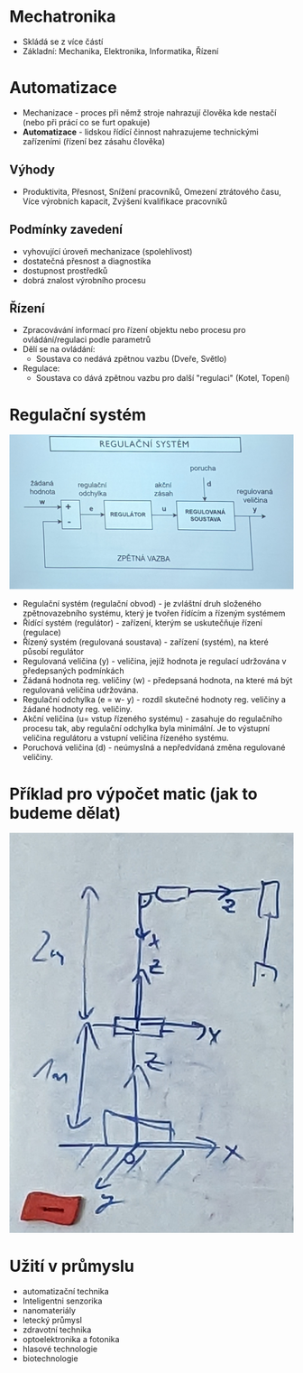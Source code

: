 # Mechatronika
- Skládá se z více částí
- Základní: Mechanika, Elektronika, Informatika, Řízení 
# Automatizace
- Mechanizace - proces při němž stroje nahrazují člověka kde nestačí (nebo při prácí co se furt opakuje)
- **Automatizace** - lidskou řídící činnost nahrazujeme technickými zařízeními (řízení bez zásahu člověka)
## Výhody
- Produktivita, Přesnost, Snížení pracovníků, Omezení ztrátového času, Více výrobních kapacit, Zvýšení kvalifikace pracovníků
## Podmínky zavedení
- vyhovující úroveň mechanizace (spolehlivost)
- dostatečná přesnost a diagnostika
- dostupnost prostředků
- dobrá znalost výrobního procesu

## Řízení 
- Zpracovávání informací pro řízení objektu nebo procesu pro ovládání/regulaci podle parametrů
- Dělí se na ovládání:
	- Soustava co nedává zpětnou vazbu (Dveře, Světlo)
- Regulace:
	- Soustava co dává zpětnou vazbu pro další "regulaci" (Kotel, Topení)

# Regulační systém 
![](../Photos/PXL_20220909_063138855.jpg)
- Regulační systém (regulační obvod) - je zvláštní druh složeného zpětnovazebního systému, který je tvořen řídícím a řízeným systémem
- Řídící systém (regulátor) - zařízení, kterým se uskutečňuje řízení (regulace)
- Řízený systém (regulovaná soustava) - zařízení (systém), na které působí regulátor
- Regulovaná veličina (y) - veličina, jejíž hodnota je regulací udržována v předepsaných podmínkách
- Žádaná hodnota reg. veličiny (w) - předepsaná hodnota, na které má být regulovaná veličina udržována.
- Regulační odchylka (e = w- y) - rozdíl skutečné hodnoty reg. veličiny a žádané hodnoty reg. veličiny.
- Akční veličina (u= vstup řízeného systému) - zasahuje do regulačního procesu tak, aby regulační odchylka byla minimální. Je to výstupní veličina regulátoru a vstupní veličina řízeného systému.
- Poruchová veličina (d) - neúmyslná a nepředvídaná změna regulované veličiny.

# Příklad pro výpočet matic (jak to budeme dělat)
![](../Photos/PXL_20220909_064557474.jpg)
# Užití v průmyslu
- automatizační technika
- Inteligentni senzorika
- nanomateriály
- letecký průmysl
- zdravotní technika
- optoelektronika a fotonika
- hlasové technologie
- biotechnologie
